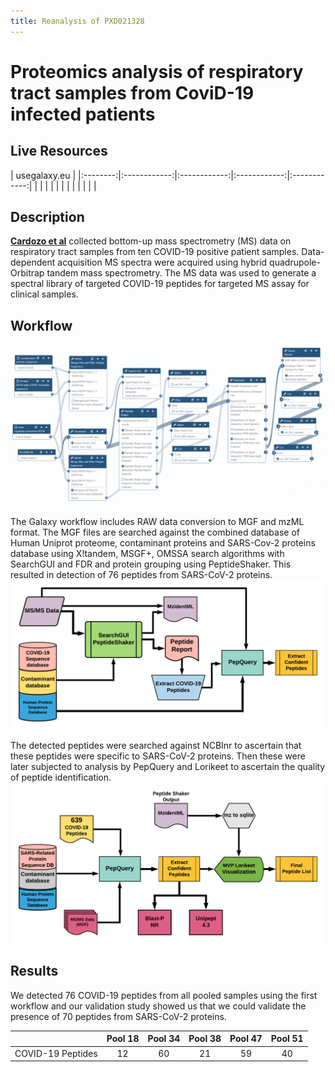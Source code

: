 ```yaml
---
title: Reanalysis of PXD021328
---
```


# Proteomics analysis of respiratory tract samples from CoviD-19 infected patients

## Live Resources

| usegalaxy.eu |
|:--------:|:------------:|:------------:|:------------:|:------------:|
| <FlatShield label="Input data for Peptide Search" message="view" href="https://usegalaxy.eu/u/pratikjagtap/h/pxd019119inputcovid19pqlk " alt="Raw data" /> |
| <FlatShield label="Peptide Search workflow" message="run" href="https://usegalaxy.eu/u/pratikjagtap/w/imported-imported-pxd019119-workflow-for-pq-and-lk-08202020" /> |
| <FlatShield label="PXD021328 DBsearch history" message="view" href="https://usegalaxy.eu/u/pratikjagtap/h/pxd021328-outputs-covid10-peptide-search-11222020 " alt="Galaxy history" /> |
| <FlatShield label="Input data for Peptide Validation" message="view" href="https://proteomics.usegalaxy.eu/u/pratikjagtap/h/outputs-pxd021328-covid-19-peptide-validation-11222020" alt="Raw data" /> |
| <FlatShield label="Peptide Validation workflow" message="run" href="https://proteomics.usegalaxy.eu/u/pratikjagtap/w/workflow-for-pxd021328-covid-19-peptide-validation-test" /> |
| <FlatShield label="PXD021328 Validation history" message="view" href="https://proteomics.usegalaxy.eu/u/pratikjagtap/h/outputs-pxd021328-covid-19-peptide-validation-11222020" alt="Galaxy history" /> |

## Description

**[Cardozo et al](https://www.researchsquare.com/article/rs-28883/v1)** collected bottom-up mass spectrometry (MS) data on respiratory tract samples from ten COVID-19 positive patient samples. 
Data-dependent acquisition MS spectra were acquired using hybrid quadrupole-Orbitrap tandem mass spectrometry. The MS data was used to 
generate a spectral library of targeted COVID-19 peptides for targeted MS assay for clinical samples.


## Workflow

![](./img/wf.png)

The Galaxy workflow includes RAW data conversion to MGF and mzML format. The MGF files are searched against the combined database of 
Human Uniprot proteome, contaminant proteins and SARS-Cov-2 proteins database using X!tandem, MSGF+, OMSSA search algorithms with 
SearchGUI and FDR and protein grouping using PeptideShaker. This resulted in detection of 76 peptides from SARS-CoV-2 proteins. 
![](./img/wfDB.png)

The detected peptides were searched against NCBInr to ascertain that these peptides were specific to SARS-CoV-2 proteins. 
Then these were later subjected to analysis by PepQuery and Lorikeet to ascertain the quality of peptide identification.
![](./img/wfVal.png)


## Results

We detected 76 COVID-19 peptides from all pooled samples using the first workflow and our validation study showed us that we could validate the presence of 70 peptides from SARS-CoV-2 proteins. 

|                   | Pool 18 | Pool 34 | Pool 38 |  Pool 47 | Pool 51 |
|-------------------|:-------:|:-------:|:-------:|:--------:|:-------:|
| COVID-19 Peptides |    12   |    60   |    21   |    59    |    40   |

